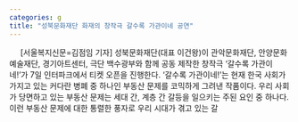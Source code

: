 ```yaml
---
categories: g
title: "성북문화재단 화재의 창작극 갈수록 가관이네 공연"
---
```

&nbsp;&nbsp;&nbsp;&nbsp; [서울복지신문=김점임 기자] 성북문화재단(대표 이건왕)이 관악문화재단, 안양문화예술재단, 경기아트센터, 극단 백수광부와 함께 공동 제작한 창작극 ‘갈수록 가관이네!’가 7일 인터파크에서 티켓 오픈을 진행한다. ‘갈수록 가관이네!’는 현재 한국 사회가 가지고 있는 커다란 병폐 중 하나인 부동산 문제를 코믹하게 그려낸 작품이다. 우리 사회가 당면하고 있는 부동산 문제는 세대 간, 계층 간 갈등을 일으키는 주된 요인 중 하나다. 이런 부동산 문제에 대한 통렬한 풍자로 우리 시대가 겪고 있는 갈